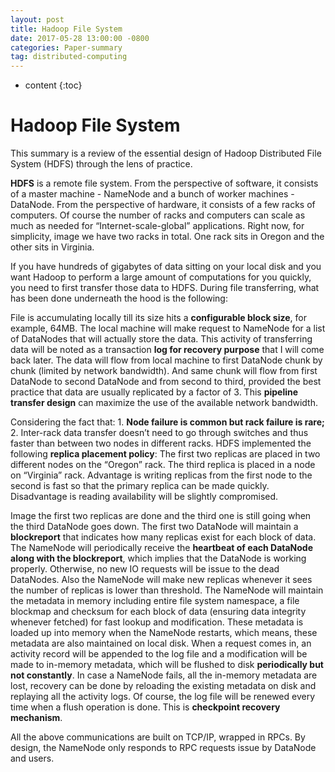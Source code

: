 ```yaml
---
layout: post
title: Hadoop File System
date: 2017-05-28 13:00:00 -0800
categories: Paper-summary
tag: distributed-computing
---
```


* content
{:toc}



# Hadoop File System

This summary is a review of the essential design of Hadoop Distributed File System (HDFS) through the lens of practice.  

__HDFS__ is a remote file system. From the perspective of software, it consists of a master machine - NameNode and a bunch of worker machines - DataNode. From the perspective of hardware, it consists of a few racks of computers. Of course the number of racks and computers can scale as much as needed for “Internet-scale-global” applications. Right now, for simplicity, image we have two racks in total. One rack sits in Oregon and the other sits in Virginia.  

If you have hundreds of gigabytes of data sitting on your local disk and you want Hadoop to perform a large amount of computations for you quickly, you need to first transfer those data to HDFS. During file transferring, what has been done underneath the hood is the following:  

File is accumulating locally till its size hits a __configurable block size__, for example, 64MB. The local machine will make request to NameNode for a list of DataNodes that will actually store the data. This activity of transferring data will be noted as a transaction __log for recovery purpose__ that I will come back later. The data will flow from local machine to first DataNode chunk by chunk (limited by network bandwidth). And same chunk will flow from first DataNode to second DataNode and from second to third, provided the best practice that data are usually replicated by a factor of 3. This __pipeline transfer design__ can maximize the use of the available network bandwidth.  

Considering the fact that: 1. __Node failure is common but rack failure is rare;__ 2. Inter-rack data transfer doesn’t need to go through switches and thus faster than between two nodes in different racks. HDFS implemented the following __replica placement policy__: The first two replicas are placed in two different nodes on the “Oregon” rack. The third replica is placed in a node on “Virginia” rack. Advantage is writing replicas from the first node to the second is fast so that the primary replica can be made quickly. Disadvantage is reading availability will be slightly compromised.

Image the first two replicas are done and the third one is still going when the third DataNode goes down. The first two DataNode will maintain a __blockreport__ that indicates how many replicas exist for each block of data. The NameNode will periodically receive the __heartbeat of each DataNode along with the blockreport__, which implies that the DataNode is working properly. Otherwise, no new IO requests will be issue to the dead DataNodes. Also the NameNode will make new replicas whenever it sees the number of replicas is lower than threshold. The NameNode will maintain the metadata in memory including entire file system namespace, a file blockmap and checksum for each block of data (ensuring data integrity whenever fetched) for fast lookup and modification. These metadata is loaded up into memory when the NameNode restarts, which means, these metadata are also maintained on local disk. When a request comes in, an activity record will be appended to the log file and a modification will be made to in-memory metadata, which will be flushed to disk __periodically but not constantly__. In case a NameNode fails, all the in-memory metadata are lost, recovery can be done by reloading the existing metadata on disk and replaying all the activity logs. Of course, the log file will be renewed every time when a flush operation is done. This is __checkpoint recovery mechanism__.

All the above communications are built on TCP/IP, wrapped in RPCs. By design, the NameNode only responds to RPC requests issue by DataNode and users.

